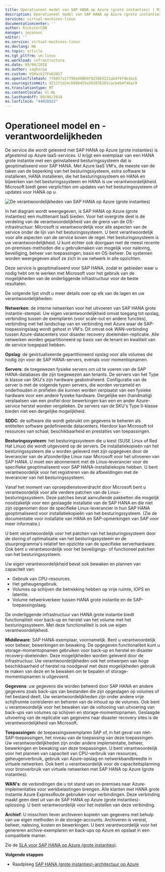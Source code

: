 ```yaml
---
title: Operationeel model van SAP HANA op Azure (grote instanties) | Microsoft Docs
description: Operationeel model van SAP HANA op Azure (grote instanties).
services: virtual-machines-linux
documentationcenter: ''
author: RicksterCDN
manager: jeconnoc
editor: ''
ms.service: virtual-machines-linux
ms.devlang: NA
ms.topic: article
ms.tgt_pltfrm: vm-linux
ms.workload: infrastructure
ms.date: 09/04/2018
ms.author: saghorpa
ms.custom: H1Hack27Feb2017
ms.openlocfilehash: 776057a177904d086974258b5221ab474f4b1bcb
ms.sourcegitcommit: d211f1d24c669b459a3910761b5cacb4b4f46ac9
ms.translationtype: MT
ms.contentlocale: nl-NL
ms.lasthandoff: 09/06/2018
ms.locfileid: "44028022"
---
```

# <a name="operations-model-and-responsibilities"></a>Operationeel model en -verantwoordelijkheden

De service die wordt geleverd met SAP HANA op Azure (grote instanties) is afgestemd op Azure IaaS-services. U krijgt een exemplaar van een HANA grote instantie met een geïnstalleerd besturingssysteem dat is geoptimaliseerd voor SAP HANA. Met Azure IaaS VM's, de meeste van de taken van de beperking van het besturingssysteem, extra software te installeren, HANA installeren, die het besturingssysteem en HANA en bijwerken van het besturingssysteem en HANA is uw verantwoordelijkheid. Microsoft biedt geen verplichten om updates van het besturingssysteem of updates voor HANA op u.

![De verantwoordelijkheden van SAP HANA op Azure (grote instanties)](./media/hana-overview-architecture/image2-responsibilities.png)

In het diagram wordt weergegeven, is SAP HANA op Azure (grote instanties) een multitenant IaaS bieden. Voor het overgrote deel is de verdeling van de verantwoordelijkheid van de grens van de OS-infrastructuur. Microsoft is verantwoordelijk voor alle aspecten van de service onder de lijn van het besturingssysteem. U bent verantwoordelijk voor alle aspecten van de service boven de regel. Het besturingssysteem is uw verantwoordelijkheid. U kunt echter ook doorgaan met de meest recente on-premises-methoden die u gebruikmaken van mogelijk voor naleving, beveiliging, beheer van toepassingen, basis en OS-beheer. De systemen worden weergegeven alsof ze zich in uw netwerk in alle opzichten.

Deze service is geoptimaliseerd voor SAP HANA, zodat er gebieden waar u nodig hebt om te werken met Microsoft voor het gebruik van de mogelijkheden van de onderliggende infrastructuur voor de beste resultaten.

De volgende lijst vindt u meer details over op elk van de lagen en uw verantwoordelijkheden:

**Netwerken**: de interne netwerken voor het uitvoeren van SAP HANA grote instantie-stempel. Uw eigen verantwoordelijkheid omvat toegang tot opslag, verbinding tussen de exemplaren (voor scale-out en andere functies), verbinding met het landschap van en verbinding met Azure waar de SAP-toepassingslaag wordt gehost in VM's. Dit omvat ook WAN-verbinding tussen Azure-datacenters voor disaster recovery doeleinden-replicatie. Alle netwerken worden gepartitioneerd op basis van de tenant en kwaliteit van de service toegepast hebben.

**Opslag**: de gevirtualiseerde gepartitioneerd opslag voor alle volumes die nodig zijn voor de SAP HANA-servers, evenals voor momentopnamen. 

**Servers**: de toegewezen fysieke servers om uit te voeren van de SAP HANA-databases die zijn toegewezen aan tenants. De servers van het Type ik klasse van SKU's zijn hardware geabstraheerd. Configuratie van de server is met de volgende typen servers, die worden verzameld en onderhouden in profielen die kunnen worden verplaatst van een fysieke hardware voor een andere fysieke hardware. Dergelijke een (handmatig) verplaatsen van een profiel door bewerkingen kan een en ander Azure-service herstel worden vergeleken. De servers van de SKU's Type II-klasse bieden niet een dergelijke mogelijkheid.

**SDDC**: de software die wordt gebruikt om gegevens te beheren als entiteiten software gedefinieerde datacenters. Hierdoor kan Microsoft tot resources van schaal, beschikbaarheid en prestaties van toepassingen.

**Besturingssysteem**: het besturingssysteem die u kiest (SUSE Linux of Red Hat Linux) die wordt uitgevoerd op de servers. De installatiekopieën van het besturingssysteem die u worden geleverd met zijn opgegeven door de leverancier van de afzonderlijke Linux naar Microsoft voor het uitvoeren van SAP HANA. U moet een abonnement met de Linux-leverancier voor de specifieke geoptimaliseerd voor SAP HANA-installatiekopie hebben. U bent verantwoordelijk voor het registreren van de afbeeldingen met de leverancier van het besturingssysteem. 

Vanaf het moment van oproepdienstoverdracht door Microsoft bent u verantwoordelijk voor alle verdere patchen van de Linux-besturingssysteem. Deze patches bevat aanvullende pakketten die mogelijk noodzakelijk voor een geslaagde installatie van de SAP HANA en die niet zijn opgenomen door de specifieke Linux-leverancier in hun SAP HANA geoptimaliseerd voor installatiekopieën van het besturingssysteem. (Zie de documentatie voor installatie van HANA en SAP-opmerkingen van SAP voor meer informatie.) 

U bent verantwoordelijk voor het patchen van het besturingssysteem door de storing of optimalisatie van het besturingssysteem en de stuurprogramma's relatief ten opzichte van de specifieke serverhardware. Ook bent u verantwoordelijk voor het beveiligings- of functioneel patchen van het besturingssysteem. 

Uw eigen verantwoordelijkheid bevat ook bewaken en plannen van capaciteit van:

- Gebruik van CPU-resources.
- Het geheugengebruik.
- Volumes op schijven die betrekking hebben op vrije ruimte, IOPS en latentie.
- Volume netwerkverkeer tussen HANA grote instantie en de SAP-toepassingslaag.

De onderliggende infrastructuur van HANA grote instantie biedt functionaliteit voor back-up en herstel van het volume met het besturingssysteem. Met deze functionaliteit is ook uw eigen verantwoordelijkheid.

**Middleware**: SAP HANA-exemplaar, voornamelijk. Bent u verantwoordelijk voor beheer, bewerkingen en bewaking. De opgegeven functionaliteit kunt u storage-momentopnamen gebruiken voor back-up en herstel en disaster recovery-doeleinden. Deze mogelijkheden worden geleverd door de infrastructuur. Uw verantwoordelijkheden ook het ontwerpen van hoge beschikbaarheid of herstel na noodgeval met deze mogelijkheden gebruik te maken van deze en te bewaken om te bepalen of storage-momentopnamen is uitgevoerd.

**Gegevens**: uw gegevens die worden beheerd door SAP HANA en andere gegevens zoals back-ups van bestanden die zijn opgeslagen op volumes of het bestand deelt. Uw verantwoordelijkheden zijn onder andere vrije schijfruimte controleren en beheren van de inhoud op de volumes. Ook bent u verantwoordelijk voor het bewaken van de voltooiing van uitvoering van back-ups van volumes op schijven en storage-momentopnamen. Geslaagde uitvoering van de replicatie van gegevens naar disaster recovery sites is de verantwoordelijkheid van Microsoft.

**Toepassingen:** de toepassingsexemplaren SAP of, in het geval van niet-SAP-toepassingen, het niveau van de toepassing van deze toepassingen. Uw verantwoordelijkheden zijn onder andere implementatie, beheer, bewerkingen en bewaking van deze toepassingen. U bent verantwoordelijk voor het plannen van capaciteit van CPU-verbruik van resources, geheugenverbruik, gebruik van Azure-opslag en netwerkbandbreedte in virtuele netwerken. Ook bent u verantwoordelijk voor de capaciteitsplanning voor bronverbruik van virtuele netwerken met SAP HANA op Azure (grote instanties).

**WAN's**: de verbindingen die u tot stand van on-premises naar Azure-implementaties voor werkbelastingen brengen. Alle klanten met HANA grote instantie Azure ExpressRoute gebruiken voor verbindingen. Deze verbinding maakt geen deel uit van de SAP HANA op Azure (grote instanties)-oplossing. U bent verantwoordelijk voor het instellen van deze verbinding.

**Archief**: U misschien liever archiveren kopieën van gegevens met behulp van uw eigen methoden in de storage-accounts. Archiveren is vereist, beheer, naleving, kosten en bewerkingen. U bent verantwoordelijk voor het genereren archive-exemplaren en back-ups op Azure en opslaat in een compatibele manier.

Zie de [SLA voor SAP HANA op Azure (grote instanties)](https://azure.microsoft.com/support/legal/sla/sap-hana-large/v1_0/).

**Volgende stappen**
- Raadpleeg [SAP HANA (grote instanties)-architectuur op Azure](hana-architecture.md)